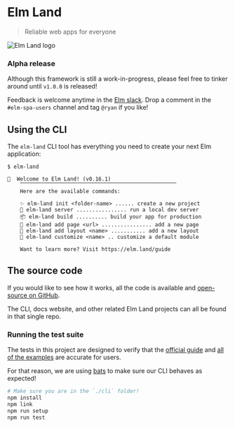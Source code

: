 # Elm Land
> Reliable web apps for everyone

![Elm Land logo](https://github.com/elm-land/elm-land/raw/main/elm-land-banner.jpg)

### Alpha release

Although this framework is still a work-in-progress, please feel free to tinker around until `v1.0.0` is released!

Feedback is welcome anytime in the [Elm slack](https://elmlang.herokuapp.com/). Drop a comment in the `#elm-spa-users` channel and tag `@ryan` if you like!

## Using the CLI

The `elm-land` CLI tool has everything you need to create your next Elm application:

```
$ elm-land

🌈  Welcome to Elm Land! (v0.16.1)
    ⎺⎺⎺⎺⎺⎺⎺⎺⎺⎺⎺⎺⎺⎺⎺⎺⎺⎺⎺⎺⎺⎺⎺⎺⎺⎺⎺⎺⎺⎺
    Here are the available commands:

    ✨ elm-land init <folder-name> ...... create a new project
    🚀 elm-land server ................ run a local dev server
    📦 elm-land build .......... build your app for production
    📄 elm-land add page <url> ................ add a new page
    📑 elm-land add layout <name> ........... add a new layout
    🔧 elm-land customize <name> .. customize a default module

    Want to learn more? Visit https://elm.land/guide

```

## The source code

If you would like to see how it works, all the code is available and [open-source on GitHub](https://github.com/elm-land/elm-land). 

The CLI, docs website, and other related Elm Land projects can all be found in that single repo.

### Running the test suite

The tests in this project are designed to verify that the [official guide](https://elm.land/guide) and [all of the examples](https://github.com/elm-land/elm-land/tree/main/examples) are accurate for users.

For that reason, we are using [bats](https://github.com/bats-core/bats-core) to make sure our CLI behaves as expected!

```bash
# Make sure you are in the `./cli` folder!
npm install
npm link
npm run setup
npm run test
```
